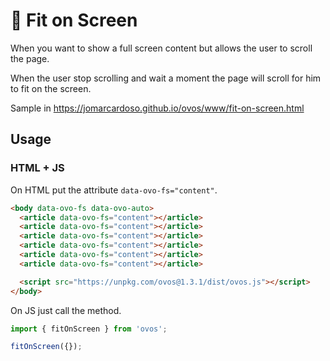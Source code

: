 # 🥚 Fit on Screen

When you want to show a full screen content but allows the user to scroll the page.

When the user stop scrolling and wait a moment the page will scroll for him to fit on the screen.

Sample in https://jomarcardoso.github.io/ovos/www/fit-on-screen.html

## Usage

### HTML + JS

On HTML put the attribute `data-ovo-fs="content"`.

```html
<body data-ovo-fs data-ovo-auto>
  <article data-ovo-fs="content"></article>
  <article data-ovo-fs="content"></article>
  <article data-ovo-fs="content"></article>
  <article data-ovo-fs="content"></article>
  <article data-ovo-fs="content"></article>
  <article data-ovo-fs="content"></article>

  <script src="https://unpkg.com/ovos@1.3.1/dist/ovos.js"></script>
</body>
```

On JS just call the method.

```js
import { fitOnScreen } from 'ovos';

fitOnScreen({});
```
